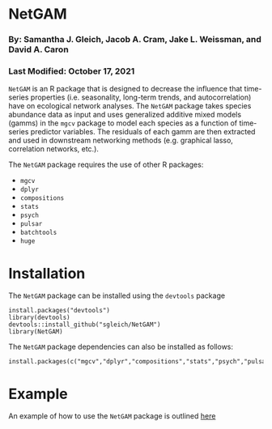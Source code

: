 # NetGAM
### By: Samantha J. Gleich, Jacob A. Cram, Jake L. Weissman, and David A. Caron
### Last Modified: October 17, 2021
`NetGAM` is an R package that is designed to decrease the influence that time-series properties (i.e. seasonality, long-term trends, and autocorrelation) have on ecological network analyses. The `NetGAM` package takes species abundance data as input and uses generalized additive mixed models (gamms) in the `mgcv` package to model each species as a function of time-series predictor variables. The residuals of each gamm are then extracted and used in downstream networking methods (e.g. graphical lasso, correlation networks, etc.).

The `NetGAM` package requires the use of other R packages:
- `mgcv`
- `dplyr`
- `compositions`
- `stats`
- `psych`
- `pulsar`
- `batchtools`
- `huge`

# Installation
The `NetGAM` package can be installed using the `devtools` package
```
install.packages("devtools")
library(devtools)
devtools::install_github("sgleich/NetGAM")
library(NetGAM)
```
The `NetGAM` package dependencies can also be installed as follows:
```
install.packages(c("mgcv","dplyr","compositions","stats","psych","pulsar","batchtools","huge"))
```

# Example
An example of how to use the `NetGAM` package is outlined [here](https://github.com/sgleich/NetGAM/raw/main/Example_NetGAM_Network.pdf)
